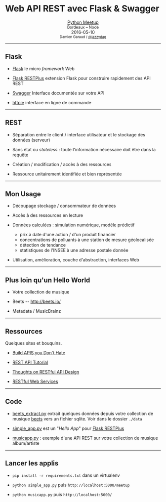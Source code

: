 # Web API REST avec Flask & Swagger

<center>
<u>Python Meetup</u>
</br>
<div style="font-size: 0.9em">Bordeaux &ndash; Node</div>
2016-05-10
</br>
<div style="font-size: 0.8em">Damien Garaud /
<a href="https://twitter.com/jazzydag">@jazzydag</a>
</div>
</center>

---

## Flask

* [Flask](http://flask.pocoo.org/) le micro *framework* Web

* [Flask RESTPlus](https://github.com/noirbizarre/flask-restplus) extension
  Flask pour construire rapidement des API REST

* [Swagger](http://swagger.io/) Interface documentée sur votre API

* [httpie](https://github.com/jkbrzt/httpie) interface en ligne de commande

---

## REST

* Séparation entre le client / interface utilisateur et le stockage des données (serveur)

* Sans état ou *stateless* : toute l'information nécessaire doit être dans la
  requête

* Création / modification / accès à des ressources

* Ressource unitairement identifiée et bien représentée

---

## Mon Usage

* Découpage stockage / consommateur de données

* Accès à des ressources en lecture

* Données calculées : simulation numérique, modèle prédictif
    - prix à date d'une action / d'un produit financier
    - concentrations de polluants à une station de mesure géolocalisée
    - détection de tendance
    - statistiques de l'INSEE à une adresse postale donnée

* Utilisation, amélioration, couche d'abstraction, interfaces Web

---

## Plus loin qu'un Hello World

* Votre collection de musique

* Beets -- http://beets.io/

* Metadata / MusicBrainz

---

## Ressources

Quelques sites et bouquins.

* [Build APIS you Don't Hate](https://leanpub.com/build-apis-you-wont-hate)

* [REST API Tutorial](http://www.restapitutorial.com/)

* [Thoughts on RESTful API Design](http://restful-api-design.readthedocs.org/en/latest/)

* [RESTful Web Services](http://shop.oreilly.com/product/9780596529260.do)

---

## Code

* [beets_extract.py](./beets_extract.py) extrait quelques données depuis votre
  collection de musique [beets](http://beets.io/) vers un fichier sqlite. Voir
  dans le dossier `./data`

* [simple_app.py](./simple_app.py) est un "*Hello App*" pour
  [Flask RESTPlus](https://github.com/noirbizarre/flask-restplus)

* [musicapp.py](./musicapp.py) : exemple d'une API REST sur votre collection de
  musique album/artiste

---

## Lancer les applis

* `pip install -r requirements.txt` dans un virtualenv

* `python simple_app.py` puis `http://localhost:5000/meetup`

* `python musicapp.py` puis `http://localhost:5000/`
